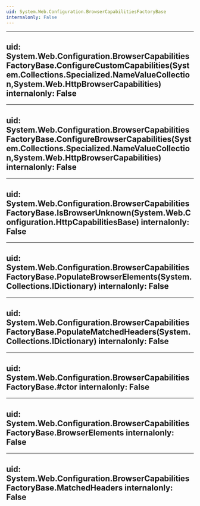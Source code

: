 ```yaml
---
uid: System.Web.Configuration.BrowserCapabilitiesFactoryBase
internalonly: False
---
```


---
uid: System.Web.Configuration.BrowserCapabilitiesFactoryBase.ConfigureCustomCapabilities(System.Collections.Specialized.NameValueCollection,System.Web.HttpBrowserCapabilities)
internalonly: False
---

---
uid: System.Web.Configuration.BrowserCapabilitiesFactoryBase.ConfigureBrowserCapabilities(System.Collections.Specialized.NameValueCollection,System.Web.HttpBrowserCapabilities)
internalonly: False
---

---
uid: System.Web.Configuration.BrowserCapabilitiesFactoryBase.IsBrowserUnknown(System.Web.Configuration.HttpCapabilitiesBase)
internalonly: False
---

---
uid: System.Web.Configuration.BrowserCapabilitiesFactoryBase.PopulateBrowserElements(System.Collections.IDictionary)
internalonly: False
---

---
uid: System.Web.Configuration.BrowserCapabilitiesFactoryBase.PopulateMatchedHeaders(System.Collections.IDictionary)
internalonly: False
---

---
uid: System.Web.Configuration.BrowserCapabilitiesFactoryBase.#ctor
internalonly: False
---

---
uid: System.Web.Configuration.BrowserCapabilitiesFactoryBase.BrowserElements
internalonly: False
---

---
uid: System.Web.Configuration.BrowserCapabilitiesFactoryBase.MatchedHeaders
internalonly: False
---
